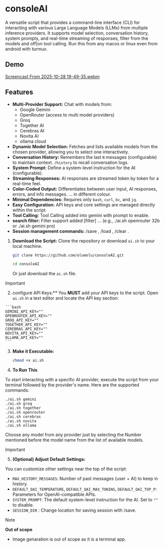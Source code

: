 # consoleAI
A versatile script that provides a command-line interface (CLI) for 
interacting with various Large Language Models (LLMs) from multiple inference providers. 
It supports model selection, conversation history, system prompts, and 
real-time streaming of responses, filter from the models and off|on tool calling.
Run this from any macos or linux even from android with turmux.

## Demo
[Screencast From 2025-10-28 19-49-35.webm](https://github.com/user-attachments/assets/1584ab69-ed1b-45d3-988e-3d907b457ad8)



## Features

*   **Multi-Provider Support:** Chat with models from:
    *   Google Gemini
    *   OpenRouter (access to multi model providers)
    *   Groq
    *   Together AI
    *   Cerebras AI
    *   Novita AI
    *   ollama cloud
*   **Dynamic Model Selection:** Fetches and lists available models from the chosen provider, allowing you to select one interactively.
*   **Conversation History:** Remembers the last `N` messages (configurable) to maintain context. `/history` to recall conversation logs.
*   **System Prompt:** Define a system-level instruction for the AI (configurable).
*   **Streaming Responses:** AI responses are streamed token by token for a real-time feel.
*   **Color-Coded Output:** Differentiates between user input, AI responses, errors, and info messages. <think>...</think> in different colour.
*   **Minimal Dependencies:** Requires only `bash`, `curl`, `bc`, and `jq`.
*   **Easy Configuration:** API keys and core settings are managed directly within the script.
*   **Tool Calling:** Tool Calling added into gemini with prompt to enable.
*   **search filter:** Filter support added [filter] ... (e.g., ./ai.sh openrouter 32b or ./ai.sh gemini pro)
*   **Session management commands:** /save <name>, /load <name>, /clear .

1.  **Download the Script:**
    Clone the repository or download `ai.sh` to your local machine.
    ```bash
    git clone https://github.com/olumolu/consoleAI.git
    ```
    ```bash
    cd consoleAI
    ```
    Or just download the `ai.sh` file.

> [!IMPORTANT]
> 2.    configure API Keys:**
    You **MUST** add your API keys to the script. Open `ai.sh` in a text editor and locate the API key section:

    ```bash
    GEMINI_API_KEY=""
    OPENROUTER_API_KEY=""
    GROQ_API_KEY=""
    TOGETHER_API_KEY=""
    CEREBRAS_API_KEY=""
    NOVITA_API_KEY=""
    OLLAMA_API_KEY=""
    ```
    
    
3.  **Make it Executable:**
    ```bash
    chmod +x ai.sh
    ```


4.  **To Run This**

To start interacting with a specific AI provider, execute the script from your terminal followed by the provider's name. Here are the supported commands:

    ./ai.sh gemini
    ./ai.sh groq
    ./ai.sh together
    ./ai.sh openrouter
    ./ai.sh cerebras
    ./ai.sh novita
    ./ai.sh ollama

Choose any model from any provider just by selecting the Number mentioned before the model name from the list of available models.


> [!IMPORTANT]
> 5.  **(Optional) Adjust Default Settings:**

You can customize other settings near the top of the script:
*   `MAX_HISTORY_MESSAGES`: Number of past messages (user + AI) to keep in history.
*   `DEFAULT_OAI_TEMPERATURE`, `DEFAULT_OAI_MAX_TOKENS`, `DEFAULT_OAI_TOP_P`: Parameters for OpenAI-compatible APIs.
*   `SYSTEM_PROMPT`: The default system-level instruction for the AI. Set to `""` to disable.
*   `SESSION_DIR`  : Change location for saving session with /save. 


> [!NOTE]
> **Out of scope**
>  *  Image genaration is out of scope as it is a terminal app.
